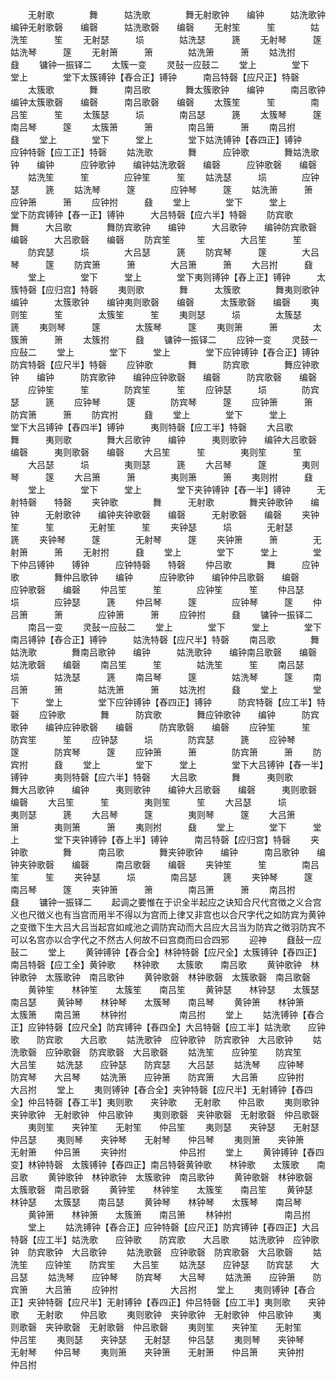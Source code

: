 <!-- { "loadSidebar": true } -->
　　无射歌　　　　舞　　　姑洗歌　　　　舞无射歌钟　　编钟　　　姑洗歌钟　　编钟无射歌磬　　编磬　　　姑洗歌磬　　编磬
　　无射笙　　　笙　　　　姑洗笙　　　笙
　　无射瑟　　　埙　　　　姑洗瑟　　　篪
　　无射琴　　　篴　　　　姑洗琴　　　篴
　　无射箫　　　箫　　　　姑洗箫　　　箫
　　姑洗拊　　　鼗
　　镛钟一振铎二
　　太簇一变
　　灵鼔一应鼓二
　　堂上　　　　堂下　　　堂上　　　　堂下太簇镈钟【舂合正】镈钟　　　南吕特磬【应尺正】特磬
　　太簇歌　　　　舞　　　南吕歌　　　　舞太簇歌钟　　编钟　　　南吕歌钟　　编钟太簇歌磬　　编磬　　　南吕歌磬　　编磬
　　太簇笙　　　笙　　　　南吕笙　　　笙
　　太簇瑟　　　埙　　　　南吕瑟　　　篪
　　太簇琴　　　篴　　　　南吕琴　　　篴
　　太簇箫　　　箫　　　　南吕箫　　　箫
　　南吕拊　　　鼗
　　堂上　　　　堂下　　　堂上　　　　堂下姑洗镈钟【舂四正】镈钟　　　应钟特磬【应工正】特磬
　　姑洗歌　　　　舞　　　应钟歌　　　　舞姑洗歌钟　　编钟　　　应钟歌钟　　编钟姑洗歌磬　　编磬　　　应钟歌磬　　编磬
　　姑洗笙　　　笙　　　　应钟笙　　　笙
　　姑洗瑟　　　埙　　　　应钟瑟　　　篪
　　姑洗琴　　　篴　　　　应钟琴　　　篴
　　姑洗箫　　　箫　　　　应钟箫　　　箫
　　应钟拊　　　鼗
　　堂上　　　　堂下　　　堂上　　　　堂下防宾镈钟【舂一正】镈钟　　　大吕特磬【应六半】特磬
　　防宾歌　　　　舞　　　大吕歌　　　　舞防宾歌钟　　编钟　　　大吕歌钟　　编钟防宾歌磬　　编磬　　　大吕歌磬　　编磬
　　防宾笙　　　笙　　　　大吕笙　　　笙
　　防宾瑟　　　埙　　　　大吕瑟　　　篪
　　防宾琴　　　篴　　　　大吕琴　　　篴
　　防宾箫　　　箫　　　　大吕箫　　　箫
　　大吕拊　　　鼗
　　堂上　　　　堂下　　　堂上　　　　堂下夷则镈钟【舂上正】镈钟　　　太簇特磬【应归宫】特磬
　　夷则歌　　　　舞　　　太簇歌　　　　舞夷则歌钟　　编钟　　　太簇歌钟　　编钟夷则歌磬　　编磬　　　太簇歌磬　　编磬
　　夷则笙　　　笙　　　　太簇笙　　　笙
　　夷则瑟　　　埙　　　　太簇瑟　　　篪
　　夷则琴　　　篴　　　　太簇琴　　　篴
　　夷则箫　　　箫　　　　太簇箫　　　箫
　　太簇拊　　　鼗
　　镛钟一振铎二
　　应钟一变
　　灵鼓一应鼔二
　　堂上　　　　堂下　　　堂上　　　　堂下应钟镈钟【舂合正】镈钟　　　防宾特磬【应尺半】特磬
　　应钟歌　　　　舞　　　防宾歌　　　　舞应钟歌钟　　编钟　　　防宾歌钟　　编钟应钟歌磬　　编磬　　　防宾歌磬　　编磬
　　应钟笙　　　笙　　　　防宾笙　　　笙
　　应钟瑟　　　埙　　　　防宾瑟　　　篪
　　应钟琴　　　篴　　　　防宾琴　　　篴
　　应钟箫　　　箫　　　　防宾箫　　　箫
　　防宾拊　　　鼗
　　堂上　　　　堂下　　　堂上　　　　堂下大吕镈钟【舂四半】镈钟　　　夷则特磬【应工半】特磬
　　大吕歌　　　　舞　　　夷则歌　　　　舞大吕歌钟　　编钟　　　夷则歌钟　　编钟大吕歌磬　　编磬　　　夷则歌磬　　编磬
　　大吕笙　　　笙　　　　夷则笙　　　笙
　　大吕瑟　　　埙　　　　夷则瑟　　　篪
　　大吕琴　　　篴　　　　夷则琴　　　篴
　　大吕箫　　　箫　　　　夷则箫　　　箫
　　夷则拊　　　鼗
　　堂上　　　　堂下　　　堂上　　　　堂下夹钟镈钟【舂一半】镈钟　　　无射特磬　　特磬
　　夹钟歌　　　　舞　　　无射歌　　　　舞夹钟歌钟　　编钟　　　无射歌钟　　编钟夹钟歌磬　　编磬　　　无射歌磬　　编磬
　　夹钟笙　　　笙　　　　无射笙　　　笙
　　夹钟瑟　　　埙　　　　无射瑟　　　篪
　　夹钟琴　　　篴　　　　无射琴　　　篴
　　夹钟箫　　　箫　　　　无射箫　　　箫
　　无射拊　　　鼗
　　堂上　　　　堂下　　　堂上　　　　堂下仲吕镈钟　　镈钟　　　应钟特磬　　特磬
　　仲吕歌　　　　舞　　　应钟歌　　　　舞仲吕歌钟　　编钟　　　应钟歌钟　　编钟仲吕歌磬　　编磬　　　应钟歌磬　　编磬
　　仲吕笙　　　笙　　　　应钟笙　　　笙
　　仲吕瑟　　　埙　　　　应钟瑟　　　篪
　　仲吕琴　　　篴　　　　应钟琴　　　篴
　　仲吕箫　　　箫　　　　应钟箫　　　箫
　　应钟拊　　　鼗
　　镛钟一振铎二
　　南吕一变
　　灵鼔一应鼔二
　　堂上　　　　堂下　　　堂上　　　　堂下南吕镈钟【舂合正】镈钟　　　姑洗特磬【应尺半】特磬
　　南吕歌　　　　舞　　　姑洗歌　　　　舞南吕歌钟　　编钟　　　姑洗歌钟　　编钟南吕歌磬　　编磬　　　姑洗歌磬　　编磬
　　南吕笙　　　笙　　　　姑洗笙　　　笙
　　南吕瑟　　　埙　　　　姑洗瑟　　　篪
　　南吕琴　　　篴　　　　姑洗琴　　　篴
　　南吕箫　　　箫　　　　姑洗箫　　　箫
　　姑洗拊　　　鼗
　　堂上　　　　堂下　　　堂上　　　　堂下应钟镈钟【舂四正】镈钟　　　防宾特磬【应工半】特磬
　　应钟歌　　　　舞　　　防宾歌　　　　舞应钟歌钟　　编钟　　　防宾歌钟　　编钟应钟歌磬　　编磬　　　防宾歌磬　　编磬
　　应钟笙　　　笙　　　　防宾笙　　　笙
　　应钟瑟　　　埙　　　　防宾瑟　　　篪
　　应钟琴　　　篴　　　　防宾琴　　　篴
　　应钟箫　　　箫　　　　防宾箫　　　箫
　　防宾拊　　　鼗
　　堂上　　　　堂下　　　堂上　　　　堂下大吕镈钟【舂一半】镈钟　　　夷则特磬【应六半】特磬
　　大吕歌　　　　舞　　　夷则歌　　　　舞大吕歌钟　　编钟　　　夷则歌钟　　编钟大吕歌磬　　编磬　　　夷则歌磬　　编磬
　　大吕笙　　　笙　　　　夷则笙　　　笙
　　大吕瑟　　　埙　　　　夷则瑟　　　篪
　　大吕琴　　　篴　　　　夷则琴　　　篴
　　大吕箫　　　箫　　　　夷则箫　　　箫
　　夷则拊　　　鼗
　　堂上　　　　堂下　　　堂上　　　　堂下夹钟镈钟【舂上半】镈钟　　　南吕特磬【应归宫】特磬
　　夹钟歌　　　　舞　　　南吕歌　　　　舞夹钟歌钟　　编钟　　　南吕歌钟　　编钟夹钟歌磬　　编磬　　　南吕歌磬　　编磬
　　夹钟笙　　　笙　　　　南吕笙　　　笙
　　夹钟瑟　　　埙　　　　南吕瑟　　　篪
　　夹钟琴　　　篴　　　　南吕琴　　　篴
　　夹钟箫　　　箫　　　　南吕箫　　　箫
　　南吕拊　　　鼗
　　镛钟一振铎二
　　起调之要惟在于识全半起应之诀知合尺代宫徴之义合宫义也尺徴义也有当宫而用半不得以为宫而上律又非宫也以合尺字代之如防宾为黄钟之变徴下生大吕大吕当起宫如咸池之调防宾动而大吕应大吕当为防宾之徴羽防宾不可以名宫亦以合字代之不然古人何故不曰宫商而曰合四邪
　　迎神
　　鼗鼔一应鼔二
　　堂上
　　黄钟镈钟【舂合全】林钟特磬【应尺全】太簇镈钟【舂四正】南吕特磬【应工全】黄钟歌　　林钟歌　　太簇歌　　南吕歌
　　黄钟歌钟　林钟歌钟　太簇歌钟　南吕歌钟
　　黄钟歌磬　林钟歌磬　太簇歌磬　南吕歌磬
　　黄钟笙　　林钟笙　　太簇笙　　南吕笙
　　黄钟瑟　　林钟瑟　　太簇瑟　　南吕瑟
　　黄钟琴　　林钟琴　　太簇琴　　南吕琴
　　黄钟箫　　林钟箫　　太簇箫　　南吕箫
　　林钟拊　　　　　　南吕拊
　　堂上
　　姑洗镈钟【舂合正】应钟特磬【应尺全】防宾镈钟【舂四全】大吕特磬【应工半】姑洗歌　　应钟歌　　防宾歌　　大吕歌
　　姑洗歌钟　应钟歌钟　防宾歌钟　大吕歌钟
　　姑洗歌磬　应钟歌磬　防宾歌磬　大吕歌磬
　　姑洗笙　　应钟笙　　防宾笙　　大吕笙
　　姑洗瑟　　应钟瑟　　防宾瑟　　大吕瑟
　　姑洗琴　　应钟琴　　防宾琴　　大吕琴
　　姑洗箫　　应钟箫　　防宾箫　　大吕箫
　　应钟拊　　　　　　大吕拊
　　堂上
　　夷则镈钟【舂合全】夹钟特磬【应尺半】无射镈钟【舂四全】仲吕特磬【舂工半】夷则歌　　夹钟歌　　无射歌　　仲吕歌
　　夷则歌钟　夹钟歌钟　无射歌钟　仲吕歌钟
　　夷则歌磬　夹钟歌磬　无射歌磬　仲吕歌磬
　　夷则笙　　夹钟笙　　无射笙　　仲吕笙
　　夷则瑟　　夹钟瑟　　无射瑟　　仲吕瑟
　　夷则琴　　夹钟琴　　无射琴　　仲吕琴
　　夷则箫　　夹钟箫　　无射箫　　仲吕箫
　　夹钟拊　　　　　　仲吕拊
　　堂上
　　黄钟镈钟【舂四变】林钟特磬　太簇镈钟【舂四正】南吕特磬黄钟歌　　林钟歌　　太簇歌　　南吕歌
　　黄钟歌钟　林钟歌钟　太簇歌钟　南吕歌钟
　　黄钟歌磬　林钟歌磬　太簇歌磬　南吕歌磬
　　黄钟笙　　林钟笙　　太簇笙　　南吕笙
　　黄钟瑟　　林钟瑟　　太簇瑟　　南吕瑟
　　黄钟琴　　林钟琴　　太簇琴　　南吕琴
　　黄钟箫　　林钟箫　　太簇箫　　南吕箫
　　林钟拊　　　　　　南吕拊
　　堂上
　　姑洗镈钟【舂合正】应钟特磬【应尺正】防宾镈钟【舂四正】大吕特磬【应工半】姑洗歌　　应钟歌　　防宾歌　　大吕歌
　　姑洗歌钟　应钟歌钟　防宾歌钟　大吕歌钟
　　姑洗歌磬　应钟歌磬　防宾歌磬　大吕歌磬
　　姑洗笙　　应钟笙　　防宾笙　　大吕笙
　　姑洗瑟　　应钟瑟　　防宾瑟　　大吕瑟
　　姑洗琴　　应钟琴　　防宾琴　　大吕琴
　　姑洗箫　　应钟箫　　防宾箫　　大吕箫
　　应钟拊　　　　　　大吕拊
　　堂上
　　夷则镈钟【舂合正】夹钟特磬【应尺半】无射镈钟【舂四正】仲吕特磬【应工半】夷则歌　　夹钟歌　　无射歌　　仲吕歌
　　夷则歌钟　夹钟歌钟　无射歌钟　仲吕歌钟
　　夷则歌磬　夹钟歌磬　无射歌磬　仲吕歌磬
　　夷则笙　　夹钟笙　　无射笙　　仲吕笙
　　夷则瑟　　夹钟瑟　　无射瑟　　仲吕瑟
　　夷则琴　　夹钟琴　　无射琴　　仲吕琴
　　夷则箫　　夹钟箫　　无射箫　　仲吕箫
　　夹钟拊　　　　　　仲吕拊
